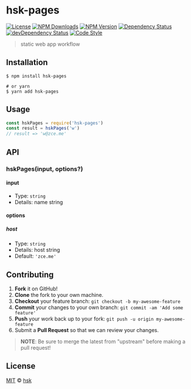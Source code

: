 # hsk-pages

[![License][license-img]][license-url]
[![NPM Downloads][downloads-img]][downloads-url]
[![NPM Version][version-img]][version-url]
[![Dependency Status][dependency-img]][dependency-url]
[![devDependency Status][devdependency-img]][devdependency-url]
[![Code Style][style-img]][style-url]

>    static web app workflow

## Installation

```shell
$ npm install hsk-pages

# or yarn
$ yarn add hsk-pages
```

## Usage

<!-- TODO: Introduction of Usage -->

```javascript
const hskPages = require('hsk-pages')
const result = hskPages('w')
// result => 'w@zce.me'
```

## API

<!-- TODO: Introduction of API -->

### hskPages(input, options?)

#### input

- Type: `string`
- Details: name string

#### options

##### host

- Type: `string`
- Details: host string
- Default: `'zce.me'`

## Contributing

1. **Fork** it on GitHub!
2. **Clone** the fork to your own machine.
3. **Checkout** your feature branch: `git checkout -b my-awesome-feature`
4. **Commit** your changes to your own branch: `git commit -am 'Add some feature'`
5. **Push** your work back up to your fork: `git push -u origin my-awesome-feature`
6. Submit a **Pull Request** so that we can review your changes.

> **NOTE**: Be sure to merge the latest from "upstream" before making a pull request!

## License

[MIT](LICENSE) &copy; [hsk](https://juejin.cn/user/2189882893286888)



[license-img]: https://img.shields.io/github/license/hsk/hsk-pages
[license-url]: https://github.com/hsk/hsk-pages/blob/master/LICENSE
[downloads-img]: https://img.shields.io/npm/dm/hsk-pages
[downloads-url]: https://npmjs.org/package/hsk-pages
[version-img]: https://img.shields.io/npm/v/hsk-pages
[version-url]: https://npmjs.org/package/hsk-pages
[dependency-img]: https://img.shields.io/david/hsk/hsk-pages
[dependency-url]: https://david-dm.org/hsk/hsk-pages
[devdependency-img]: https://img.shields.io/david/dev/hsk/hsk-pages
[devdependency-url]: https://david-dm.org/hsk/hsk-pages?type=dev
[style-img]: https://img.shields.io/badge/code_style-standard-brightgreen
[style-url]: https://standardjs.com
